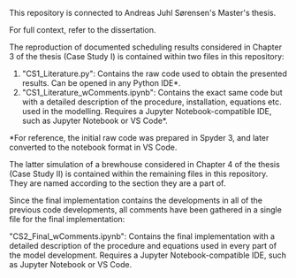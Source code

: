 This repository is connected to Andreas Juhl Sørensen's Master's thesis.

For full context, refer to the dissertation.

The reproduction of documented scheduling results considered in Chapter 3 of the thesis (Case Study I) is contained within two files in this repository:
1. "CS1_Literature.py": Contains the raw code used to obtain the presented results. Can be opened in any Python IDE*.
2. "CS1_Literature_wComments.ipynb": Contains the exact same code but with a detailed description of the procedure, installation, equations etc. used in the modelling. Requires a Jupyter Notebook-compatible IDE, such as Jupyter Notebook or VS Code*.

*For reference, the initial raw code was prepared in Spyder 3, and later converted to the notebook format in VS Code.

The latter simulation of a brewhouse considered in Chapter 4 of the thesis (Case Study II) is contained within the remaining files in this repository.
They are named according to the section they are a part of.

Since the final implementation contains the developments in all of the previous code developments, all comments have been gathered in a single file for the final implementation:

"CS2_Final_wComments.ipynb": Contains the final implementation with a detailed description of the procedure and equations used in every part of the model development. Requires a Jupyter Notebook-compatible IDE, such as Jupyter Notebook or VS Code.
